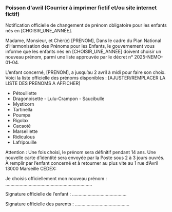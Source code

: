 ### Poisson d'avril (Courrier à imprimer fictif et/ou site internet fictif)

Notification officielle de changement de prénom obligatoire pour les enfants nés en [CHOISIR_UNE_ANNÉE].

Madame, Monsieur, et Chèr(e) [PRENOM],
Dans le cadre du Plan National d’Harmonisation des Prénoms pour les Enfants, le gouvernement vous informe que les enfants nés en [CHOISIR_UNE_ANNÉE] doivent choisir un nouveau prénom, parmi une liste approuvée par le décret n° 2025-NEMO-01-04.

L’enfant concerné, [PRENOM], a jusqu’au 2 avril à midi pour faire son choix. Voici la liste officielle des prénoms disponibles :
[AJUSTER/REMPLACER LA LISTE DES PRENOMS A AFFICHER]
- Pétouillette
- Dragonoisette - Lulu-Crampon - Saucibulle
- Mysticorn
- Tartinella
- Poumpa
- Rigolax
- Cacaoté
- Marseillette
- Ridiculous
- Lafripouille

Attention : Une fois choisi, le prénom sera définitif pendant 14 ans. Une nouvelle carte d’identité sera envoyée par la Poste sous 2 à 3 jours ouvrés.
À remplir par l’enfant concerné et à retourner au plus vite au 1 rue d’Avril 13000 Marseille CEDEX:

Je choisis officiellement mon nouveau prénom : ...................................................................

Signature officielle de l’enfant : ..........................................

Signature officielle des parents : ..........................................